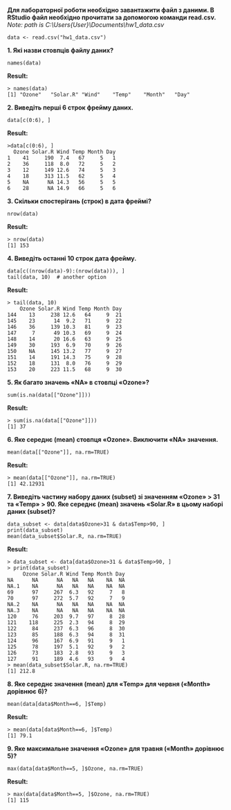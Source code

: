 **Для лабораторної роботи необхідно завантажити файл з даними. В RStudio файл необхідно прочитати за допомогою команди read.csv.**  
*Note: path is C:\Users\{User}\Documents\hw1_data.csv*
```{r}
data <- read.csv("hw1_data.csv")
```

**1. Які назви стовпців файлу даних?**
```{r}
names(data)
```
**Result:**
```
> names(data)
[1] "Ozone"   "Solar.R" "Wind"    "Temp"    "Month"   "Day"    
```

**2. Виведіть перші 6 строк фрейму даних.**
```{r}
data[c(0:6), ]
```
**Result:**
```
>data[c(0:6), ]
  Ozone Solar.R Wind Temp Month Day
1    41     190  7.4   67     5   1
2    36     118  8.0   72     5   2
3    12     149 12.6   74     5   3
4    18     313 11.5   62     5   4
5    NA      NA 14.3   56     5   5
6    28      NA 14.9   66     5   6
```

**3. Скільки спостерігань (строк) в дата фреймі?**
```{r}
nrow(data)
```
**Result:**
```
> nrow(data)
[1] 153
```

**4. Виведіть останні 10 строк дата фрейму.**
```{r}
data[c((nrow(data)-9):(nrow(data))), ]
tail(data, 10)  # another option
```
**Result:**
```
> tail(data, 10)
    Ozone Solar.R Wind Temp Month Day
144    13     238 12.6   64     9  21
145    23      14  9.2   71     9  22
146    36     139 10.3   81     9  23
147     7      49 10.3   69     9  24
148    14      20 16.6   63     9  25
149    30     193  6.9   70     9  26
150    NA     145 13.2   77     9  27
151    14     191 14.3   75     9  28
152    18     131  8.0   76     9  29
153    20     223 11.5   68     9  30
```

**5. Як багато значень «NA» в стовпці «Ozone»?**
```{r}
sum(is.na(data[["Ozone"]]))
```
**Result:**
```
> sum(is.na(data[["Ozone"]]))
[1] 37
```

**6. Яке середнє (mean) стовпця «Ozone». Виключити «NA» значення.**
```{r}
mean(data[["Ozone"]], na.rm=TRUE)
```
**Result:**
```
> mean(data[["Ozone"]], na.rm=TRUE)
[1] 42.12931
```

**7. Виведіть частину набору даних (subset) зі значенням «Ozone» > 31 та «Temp» > 90. Яке середнє (mean) значень «Solar.R» в цьому наборі даних (subset)?**
```{r}
data_subset <- data[data$Ozone>31 & data$Temp>90, ]
print(data_subset)
mean(data_subset$Solar.R, na.rm=TRUE)
```
**Result:**
```
> data_subset <- data[data$Ozone>31 & data$Temp>90, ]
> print(data_subset)
     Ozone Solar.R Wind Temp Month Day
NA      NA      NA   NA   NA    NA  NA
NA.1    NA      NA   NA   NA    NA  NA
69      97     267  6.3   92     7   8
70      97     272  5.7   92     7   9
NA.2    NA      NA   NA   NA    NA  NA
NA.3    NA      NA   NA   NA    NA  NA
120     76     203  9.7   97     8  28
121    118     225  2.3   94     8  29
122     84     237  6.3   96     8  30
123     85     188  6.3   94     8  31
124     96     167  6.9   91     9   1
125     78     197  5.1   92     9   2
126     73     183  2.8   93     9   3
127     91     189  4.6   93     9   4
> mean(data_subset$Solar.R, na.rm=TRUE)
[1] 212.8
```

**8. Яке середнє значення (mean) для «Temp» для червня («Month» дорівнює 6)?**
```{r}
mean(data[data$Month==6, ]$Temp)
```
**Result:**
```
> mean(data[data$Month==6, ]$Temp)
[1] 79.1
```
**9. Яке максимальне значення «Ozone» для травня («Month» дорівнює 5)?**
```{r}
max(data[data$Month==5, ]$Ozone, na.rm=TRUE)
```
**Result:**
```
> max(data[data$Month==5, ]$Ozone, na.rm=TRUE)
[1] 115
```